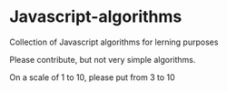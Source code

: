 # Javascript-algorithms
Collection of Javascript algorithms for lerning purposes 

Please contribute, but not very simple algorithms. 

On a scale of 1 to 10, please put from 3 to 10
